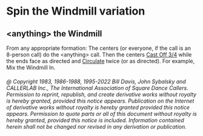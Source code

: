 
# Spin the Windmill variation

## \<anything> the Windmill

From any appropriate formation: The centers (or
everyone, if the call is an 8-person call) do the \<anything>
call. Then the centers [Cast Off 3/4](../ms/cast_off_three_quarters.md) while the ends face as
directed and [Circulate](../b1/circulate.md) twice (or as directed).
For example, Mix the Windmill In.

###### @ Copyright 1983, 1986-1988, 1995-2022 Bill Davis, John Sybalsky and CALLERLAB Inc., The International Association of Square Dance Callers. Permission to reprint, republish, and create derivative works without royalty is hereby granted, provided this notice appears. Publication on the Internet of derivative works without royalty is hereby granted provided this notice appears. Permission to quote parts or all of this document without royalty is hereby granted, provided this notice is included. Information contained herein shall not be changed nor revised in any derivation or publication.
